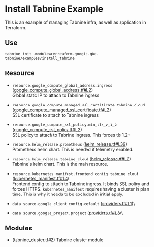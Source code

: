 # Install Tabnine Example

This is an example of managing Tabnine infra, as well as application in Terraform.

## Use

`tabnine init -module=terreaform-google-gke-tabnine/examples/install_tabnine`

<!-- BEGIN_TF_DOCS -->
## Resource

* `resource.google_compute_global_address.ingress` ([google_compute_global_address.tf#L2](google_compute_global_address.tf#L2))\
Global static IP to attach to Tabnine ingress
* `resource.google_compute_managed_ssl_certificate.tabnine_cloud` ([google_compute_managed_ssl_certificate.tf#L2](google_compute_managed_ssl_certificate.tf#L2))\
SSL certificate to attach to Tabnine ingress
* `resource.google_compute_ssl_policy.min_tls_v_1_2` ([google_compute_ssl_policy.tf#L2](google_compute_ssl_policy.tf#L2))\
SSL policy to attach to Tabnine ingress. This forces tls 1.2+
* `resource.helm_release.prometheus` ([helm_release.tf#L39](helm_release.tf#L39))\
Prometheus helm chart. This is needed if telemetry enabled.
* `resource.helm_release.tabnine_cloud` ([helm_release.tf#L2](helm_release.tf#L2))\
Tabnine's helm chart. This is the main resource.
* `resource.kubernetes_manifest.frontend_config_tabnine_cloud` ([kubernetes_manifest.tf#L4](kubernetes_manifest.tf#L4))\
Frontend config to attach to Tabnine ingress. It binds SSL policy and forces HTTPS. `kubernetes_manifest` requires having a cluster in plan time. This is why it needs to be excluded in initial apply.
* `data source.google_client_config.default` ([providers.tf#L1](providers.tf#L1))\

* `data source.google_project.project` ([providers.tf#L3](providers.tf#L3))\


## Modules

- (tabnine_cluster.tf#2) Tabnine cluster module
<!-- END_TF_DOCS -->
